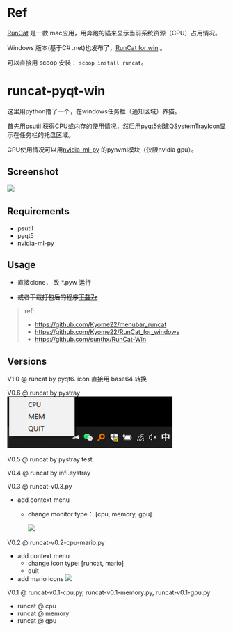 # Ref

[RunCat](http://kyomesuke.com/runcat/index.html) 是一款 mac应用，用奔跑的猫来显示当前系统资源（CPU）占用情况。

Windows 版本(基于C# .net)也发布了，[RunCat for win](https://github.com/Kyome22/RunCat_for_windows) 。

可以直接用 scoop 安装： `scoop install runcat`。

# runcat-pyqt-win
这里用python撸了一个，在windows任务栏（通知区域）养猫。

首先用[psutil](https://pypi.org/project/psutil/)
获得CPU或内存的使用情况，然后用pyqt5创建QSystemTrayIcon显示在任务栏的托盘区域。

GPU使用情况可以用[nvidia-ml-py](https://pypi.org/project/nvidia-ml-py/)
的pynvml模块（仅限nvidia gpu）。

## Screenshot

![](runcat-screenshot.gif)

## Requirements
- psutil
- pyqt5
- nvidia-ml-py

## Usage

- 直接clone， 改 *.pyw 运行

- ~~或者下载打包后的程序[下载7z](https://github.com/shenbo/runcat-pyqt5-win/releases)~~  

> ref:
> - https://github.com/Kyome22/menubar_runcat
> - https://github.com/Kyome22/RunCat_for_windows
> - https://github.com/sunthx/RunCat-Win


## Versions

V1.0 @ runcat by pyqt6. 
  icon 直接用 base64 转换

V0.6 @ runcat by pystray
  ![](runcat-pystray.png)

V0.5 @ runcat by pystray test

V0.4 @ runcat by infi.systray

V0.3 @ runcat-v0.3.py
- add context menu
  - change monitor type： [cpu, memory, gpu]
   
    ![](runcat-contex-menu.png)

V0.2 @ runcat-v0.2-cpu-mario.py
- add context menu
  - change icon type: [runcat, mario]
  - quit 
- add mario icons <img src="icons/mario/0.png" width="20x">

V0.1 @ runcat-v0.1-cpu.py, runcat-v0.1-memory.py, runcat-v0.1-gpu.py
- runcat @ cpu 
- runcat @ memory 
- runcat @ gpu
